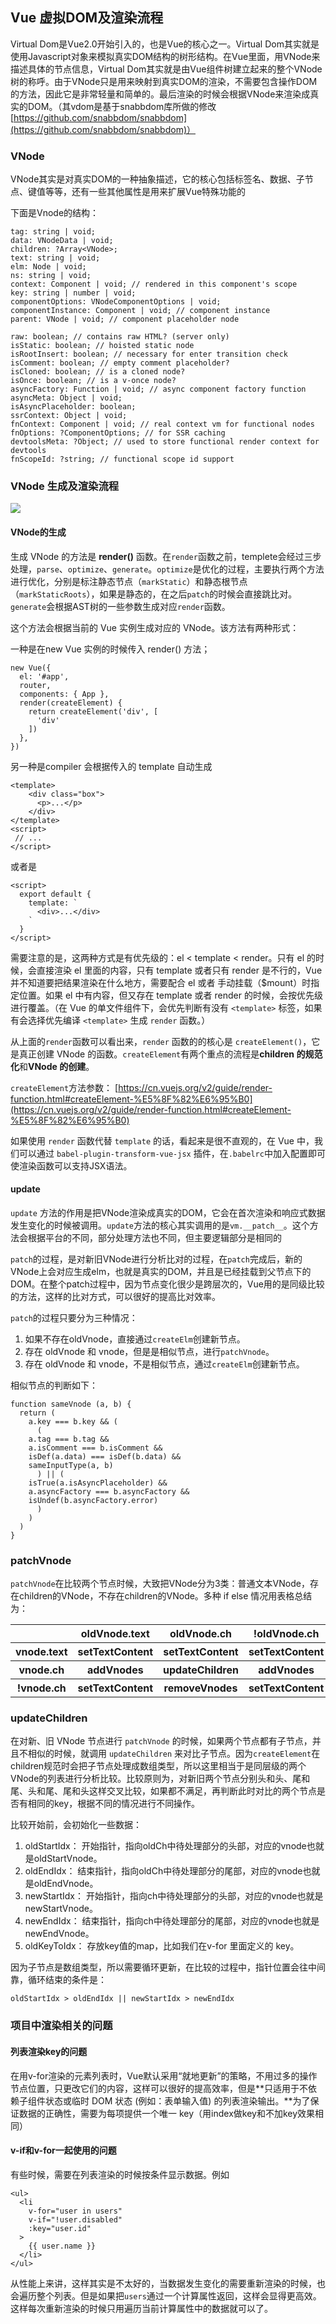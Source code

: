 ## Vue 虚拟DOM及渲染流程 ##

Virtual Dom是Vue2.0开始引入的，也是Vue的核心之一。Virtual Dom其实就是使用Javascript对象来模拟真实DOM结构的树形结构。在Vue里面，用VNode来描述具体的节点信息，Virtual Dom其实就是由Vue组件树建立起来的整个VNode树的称呼。由于VNode只是用来映射到真实DOM的渲染，不需要包含操作DOM的方法，因此它是非常轻量和简单的。最后渲染的时候会根据VNode来渲染成真实的DOM。（其vdom是基于snabbdom库所做的修改[https://github.com/snabbdom/snabbdom](https://github.com/snabbdom/snabbdom)）

### VNode ###
VNode其实是对真实DOM的一种抽象描述，它的核心包括标签名、数据、子节点、键值等等，还有一些其他属性是用来扩展Vue特殊功能的

下面是Vnode的结构：

	tag: string | void;
    data: VNodeData | void;
    children: ?Array<VNode>;
    text: string | void;
    elm: Node | void;
    ns: string | void;
    context: Component | void; // rendered in this component's scope
    key: string | number | void;
    componentOptions: VNodeComponentOptions | void;
    componentInstance: Component | void; // component instance
    parent: VNode | void; // component placeholder node

    raw: boolean; // contains raw HTML? (server only)
    isStatic: boolean; // hoisted static node
    isRootInsert: boolean; // necessary for enter transition check
    isComment: boolean; // empty comment placeholder?
    isCloned: boolean; // is a cloned node?
    isOnce: boolean; // is a v-once node?
    asyncFactory: Function | void; // async component factory function
    asyncMeta: Object | void;
    isAsyncPlaceholder: boolean;
    ssrContext: Object | void;
    fnContext: Component | void; // real context vm for functional nodes
    fnOptions: ?ComponentOptions; // for SSR caching
    devtoolsMeta: ?Object; // used to store functional render context for devtools
    fnScopeId: ?string; // functional scope id support

### VNode 生成及渲染流程 ###

![](file:///C:/Users/Administrator/Desktop/%E5%93%8D%E5%BA%94%E5%BC%8F/img/liuchengtu.png)

#### VNode的生成 ####

生成 VNode 的方法是 **render()** 函数。在`render`函数之前，templete会经过三步处理，`parse`、`optimize`、`generate`。`optimize`是优化的过程，主要执行两个方法进行优化，分别是标注静态节点（`markStatic`）和静态根节点（`markStaticRoots`），如果是静态的，在之后`patch`的时候会直接跳比对。`generate`会根据AST树的一些参数生成对应`render`函数。

这个方法会根据当前的 Vue 实例生成对应的 VNode。该方法有两种形式：

一种是在new Vue 实例的时候传入 render() 方法；

    new Vue({
	  el: '#app',
	  router,
	  components: { App },
	  render(createElement) {
	    return createElement('div', [
	      'div'
	    ])
	  },
	})

另一种是compiler 会根据传入的 template 自动生成

    <template>
	    <div class="box">
	      <p>...</p>
	    </div>
	</template>
	<script>
	 // ...
	</script>

或者是

	<script>
	  export default {
		template: `
		  <div>...</div>
		`
	  }
	</script>

需要注意的是，这两种方式是有优先级的：el < template < render。只有 el 的时候，会直接渲染 el 里面的内容，只有 template 或者只有 render 是不行的，Vue并不知道要把结果渲染在什么地方，需要配合 el 或者 手动挂载（$mount）时指定位置。如果 el 中有内容，但又存在 template 或者 render 的时候，会按优先级进行覆盖。（在 Vue 的单文件组件下，会优先判断有没有 `<template>` 标签，如果有会选择优先编译 `<template>` 生成  	`render` 函数。）

从上面的`render`函数可以看出来，`render` 函数的的核心是 `createElement()`，它是真正创建 VNode 的函数。`createElement`有两个重点的流程是**children 的规范化**和**VNode 的创建**。

`createElement`方法参数：
[https://cn.vuejs.org/v2/guide/render-function.html#createElement-%E5%8F%82%E6%95%B0](https://cn.vuejs.org/v2/guide/render-function.html#createElement-%E5%8F%82%E6%95%B0)

如果使用 `render` 函数代替 `template` 的话，看起来是很不直观的，在 Vue 中，我们可以通过 `babel-plugin-transform-vue-jsx` 插件，在`.babelrc`中加入配置即可使渲染函数可以支持JSX语法。

#### update ####

`update` 方法的作用是把VNode渲染成真实的DOM，它会在首次渲染和响应式数据发生变化的时候被调用。`update`方法的核心其实调用的是`vm.__patch__`。这个方法会根据平台的不同，部分处理方法也不同，但主要逻辑部分是相同的

`patch`的过程，是对新旧VNode进行分析比对的过程，在`patch`完成后，新的VNode上会对应生成elm，也就是真实的DOM，并且是已经挂载到父节点下的DOM。在整个patch过程中，因为节点变化很少是跨层次的，Vue用的是同级比较的方法，这样的比对方式，可以很好的提高比对效率。

`patch`的过程只要分为三种情况：

1. 如果不存在oldVnode，直接通过`createElm`创建新节点。
2. 存在 oldVnode 和 vnode，但是是相似节点，进行`patchVnode`。
3. 存在 oldVnode 和 vnode，不是相似节点，通过`createElm`创建新节点。

相似节点的判断如下：

    function sameVnode (a, b) {
      return (
	    a.key === b.key && (
	      (
	    a.tag === b.tag &&
	    a.isComment === b.isComment &&
	    isDef(a.data) === isDef(b.data) &&
	    sameInputType(a, b)
	      ) || (
	    isTrue(a.isAsyncPlaceholder) &&
	    a.asyncFactory === b.asyncFactory &&
	    isUndef(b.asyncFactory.error)
	      )
	    )
      )
    }

### patchVnode ###

`patchVnode`在比较两个节点时候，大致把VNode分为3类：普通文本VNode，存在children的VNode，不存在children的VNode。多种 if else 情况用表格总结为：
<table>
    <tr>
        <th></th>
        <th>oldVnode.text</th>
        <th>oldVnode.ch</th>
        <th>!oldVnode.ch</th>
    </tr>
    <tr>
        <th>vnode.text</th>
        <th>setTextContent</th>
        <th>setTextContent</th>
        <th>setTextContent</th>
    </tr>
    <tr>
        <th>vnode.ch</th>
        <th>addVnodes</th>
        <th>updateChildren</th>
        <th>addVnodes</th>
    </tr>
    <tr>
        <th>!vnode.ch</th>
        <th>setTextContent</th>
        <th>removeVnodes</th>
        <th>setTextContent</th>
    </tr>
</table>

### updateChildren ###

在对新、旧 VNode 节点进行 `patchVnode` 的时候，如果两个节点都有子节点，并且不相似的时候，就调用 `updateChildren` 来对比子节点。因为`createElement`在children规范时会把子节点处理成数组类型，所以这里相当于是同层级的两个VNode的列表进行分析比较。比较原则为，对新旧两个节点分别头和头、尾和尾、头和尾、尾和头这样交叉比较，如果都不满足，再判断此时对比的两个节点是否有相同的key，根据不同的情况进行不同操作。

比较开始前，会初始化一些数据：

1. oldStartIdx： 开始指针，指向oldCh中待处理部分的头部，对应的vnode也就是oldStartVnode。
2. oldEndIdx： 结束指针，指向oldCh中待处理部分的尾部，对应的vnode也就是oldEndVnode。
3. newStartIdx： 开始指针，指向ch中待处理部分的头部，对应的vnode也就是newStartVnode。
4. newEndIdx： 结束指针，指向ch中待处理部分的尾部，对应的vnode也就是newEndVnode。
5. oldKeyToIdx： 存放key值的map，比如我们在v-for 里面定义的 key。

因为子节点是数组类型，所以需要循环更新，在比较的过程中，指针位置会往中间靠，循环结束的条件是：

    oldStartIdx > oldEndIdx || newStartIdx > newEndIdx


### 项目中渲染相关的问题 ###

#### 列表渲染key的问题 ####

在用v-for渲染的元素列表时，Vue默认采用“就地更新”的策略，不用过多的操作节点位置，只更改它们的内容，这样可以很好的提高效率，但是**只适用于不依赖子组件状态或临时 DOM 状态 (例如：表单输入值) 的列表渲染输出。**为了保证数据的正确性，需要为每项提供一个唯一 key（用index做key和不加key效果相同）

#### v-if和v-for一起使用的问题 ####

有些时候，需要在列表渲染的时候按条件显示数据。例如

    <ul>
	  <li
	    v-for="user in users"
	    v-if="!user.disabled"
	    :key="user.id"
	  >
	    {{ user.name }}
	  </li>
	</ul>

从性能上来讲，这样其实是不太好的，当数据发生变化的需要重新渲染的时候，也会遍历整个列表。但是如果把`users`通过一个计算属性返回，这样会显得更高效。这样每次重新渲染的时候只用遍历当前计算属性中的数据就可以了。